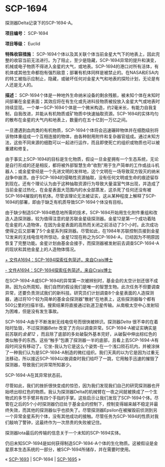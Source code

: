 # SCP-1694
                        




探测器Delta记录下的SCP-1694-A。



**项目编号：** SCP-1694

**项目等级：** Euclid

**特殊收容措施：** SCP-1694个体以及其关联个体当前金星大气下的地表上，因此完整的收容当前无法进行。为了阻止，至少是隐藏，SCP-1694异常的提升和演变，机械或电子物质不得进入金星的大气，或地表。SCP-1694的港口对所有活体，有机体或其他生命都抱有强烈敌意；部署有机体同样是被禁止的。在NASA和ESA内的特工被指示应制止，隐藏，或破坏任何对金星大气和地表的探险计划，无论是有人还是无人的。

**描述：** SCP-1694个体是一种地外生命纳米设备的剩余残骸，被未知个体在未知时间部署在金星表面；其效应将在有生化或先进科技物质被投放入金星大气或地表时持续显现。一个单一SCP-1694个体是一个微米构造，约2毫米长，有能力自我复制，自我改进，并能从有机物质或矿物质中快速抽取资源。SCP-1694的实体均匀的散布在金星的大气内和地表上，数量约在五十亿到一万亿之间。

一旦遭遇到血肉类的有机物质，SCP-1694个体将会迅速碾碎物体并在细胞级别将该物体重组成一个互相连接的物体，由各种耐用附件和复杂器官组成。通过未知方法，这些不同来源的细胞可以一起进行运作，而且即使死亡的组织或物质也可以被重建和修复。

由于事实上SCP-1694的目标是生化物质，假设一旦金星拥有一个生态系统，无论是自行形成的还是相反，都将被外部智慧生命“收割”用于生产简单的工作或战斗机器人；或金星曾经是一个先进文明的发祥地，这个文明在一场导致双方毁灭的纳米战争中崩溃。由于SCP-1694的侵略性资源抽取，没有任何文明或生命的痕迹留存到现在。还有个理论认为由于这种抽取资源行为导致大量温室气体出现，并造成了当前金星过热化，在金星表面大范围内的水全部蒸发，这杀死了任何还没有被SCP-1694摧毁的有机体。尽管该理论无法被证实，这从某种程度上解释了SCP-1694的部署，即由于缺乏有机质导致SCP-1694个体没有目标。

由于缺少制造SCP-1694栖息地所需的技术，SCP-1694开始用生化附件重组和改造人造探测器，较为值得注意的是苏联金星级探测器。金星12是第一个成功着陆在金星的人造物体，在因为金星表面的高热而关闭之前活动了3个小时。此次成功使得之后又部署了5个金星系列探测器。尽管如此，在1984年苏联控制员接到金星12发来的无线电信号所惊动，金星12现在称之为SCP-1694-A，已经因为不明原因恢复了完整功能。金星计划由基金会接手，而探测器被发射前去调查SCP-1694-A的现状和其他金星上的人造物体情况。


<a shape='rect' class='collapsible-block-link' href='javascript:;'>+&#160;&#25991;&#20214;A1694&#65306;SCP-1694&#25506;&#32034;&#20219;&#21153;&#31616;&#36848;&#65292;&#26469;&#33258;Crais&#21338;&#22763;</a>

<a shape='rect' class='collapsible-block-link' href='javascript:;'>-&#160;&#25991;&#20214;A1694&#65306;SCP-1694&#25506;&#32034;&#20219;&#21153;&#31616;&#36848;&#65292;&#26469;&#33258;Crais&#21338;&#22763;</a>

在SCP-1694-A或SCP-1694的异常第一次被辨别时，基金会的太空计划还很不成熟，因为众所周知，我们自然的假设我们是唯一的智慧生物。此次任务不但要调查异常，还要负责测试我们的新科技。研究员们计划调查8个金星表面的人造探测器，通过将10个较为简单的基金会探测器"散射"在地表上，这些探测器每个都有500公里的扫描半径。搜索结果将直接通过轨道卫星传输。从南极太空中心发射较为困难，但是没有发生事故。

SCP-1694-A由于不断发射无线电信号而很快被辨识。探测器*Delta* 很不幸的在着陆时坠毁，不过探测器*Beta* 改变了方向以调查异常。SCP-1694-A被证实确实是前苏联的*金星12* ，而且除了底部的多处破裂外基本完好，从破裂中伸出棕红色的类似触手的东西。这些“触手”包裹了探测器一半的底部，且看上去SCP-1694-A有段时间没有移动了。它坐-我认为它是这么个姿势-在一个浅口陨石坑内，并被涂抹了一种我们认为是SCP-1694-A制造的微红组织。我们天真的以为它是因为过重无法移动，所以接近SCP-1694以做调查时我们给吓了一跳，它用触手迅速的摧毁了探测器，导致我们对异常所知甚少。



SCP-1694-A在其异常状态前。



尽管如此，我们的挫折很快变成的惊恐，因为我们发现我们自己的研究探测器也开始喷出棕红色的物质。我认为探测器Delta的机械臂在一夜之间就被换成了一个生物式的多节手臂并有四个手指的手掌。这些启示让我们发现了SCP-1694个体。尽管在之后的5个小时探测器仍旧处于基金会的控制下，控制变得越来越不稳定并最终失效，而其他的探测器似乎也损失了。尽管探测器Epsilon在被摧毁前侦测到另一个异常金星系列个体，没有其他成功的接触。尽管任务为SCP-1694的性质对我们敲响了警钟，这最终作为一次昂贵的失败被记住。






探测器Iota最后的传输的信息关于一个未知的SCP-1694实体。



仍旧未知SCP-1694是如何获得制造SCP-1694-A个体的生化物质。这被假设是金星原本生态系统的一部分，被SCP-1694所储存，并在需要时使用。



« [SCP-1693](/scp-1693) | SCP-1694 | [SCP-1695](/scp-1695) »





                    
